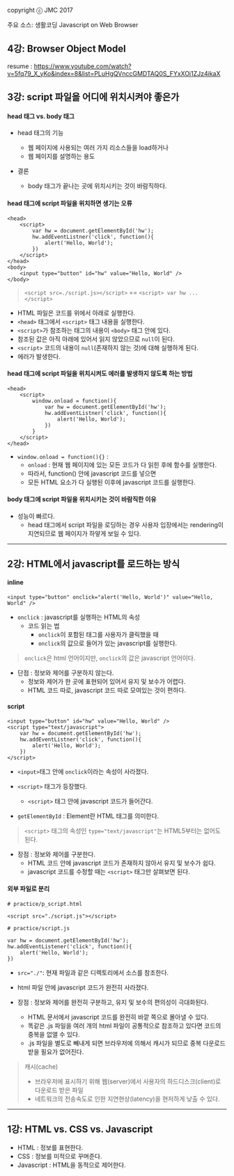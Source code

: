 copyright ⓒ JMC 2017

주요 소스: 생활코딩 Javascript on Web Browser

## 4강: Browser Object Model

resume : https://www.youtube.com/watch?v=5fq79_X_yKo&index=8&list=PLuHgQVnccGMDTAQ0S_FYxXOi1ZJz4ikaX

## 3강: script 파일을 어디에 위치시켜야 좋은가

#### head 태그 vs. body 태그

+ head 태그의 기능
    + 웹 페이지에 사용되는 여러 가지 리소스들을 load하거나
    + 웹 페이지를 설명하는 용도

+ 결론
    + body 태그가 끝나는 곳에 위치시키는 것이 바람직하다.

#### head 태그에 script 파일을 위치하면 생기는 오류

```
<head>
    <script>
        var hw = document.getElementById('hw');
        hw.addEventListner('click', function(){
            alert('Hello, World');
        })
    </script>
</head>
<body>
    <input type="button" id="hw" value="Hello, World" />
</body>
```
> `<script src=./script.js></script>` == `<script> var hw ... </script>`

+ HTML 파일은 코드를 위에서 아래로 실행한다.
+ `<head>` 태그에서 `<script>` 태그 내용을 실행한다.
+ `<script>`가 참조하는 태그의 내용이 `<body>` 태그 안에 있다.
+ 참조된 값은 아직 아래에 있어서 읽지 않았으므로 `null`이 된다.
+ `<script>` 코드의 내용이 `null`(존재하지 않는 것)에 대해 실행하게 된다.
+ 에러가 발생한다.

#### head 태그에 script 파일을 위치시켜도 에러를 발생하지 않도록 하는 방법

```
<head>
    <script>
        window.onload = function(){
            var hw = document.getElementById('hw');
            hw.addEventListner('click', function(){
                alert('Hello, World');
            })
        }
    </script>
</head>
```
+ `window.onload = function(){}` :
    + `onload` : 현재 웹 페이지에 있는 모든 코드가 다 읽힌 후에 함수를 실행한다.
    + 따라서, function() 안에 javascript 코드를 넣으면
    + 모든 HTML 요소가 다 실행된 이후에 javascript 코드를 실행한다.

#### body 태그에 script 파일을 위치시키는 것이 바람직한 이유

+ 성능이 빠르다.
    + head 태그에서 script 파일을 로딩하는 경우 사용자 입장에서는 rendering이 지연되므로 웹 페이지가 하얗게 보일 수 있다.

---

## 2강: HTML에서 javascript를 로드하는 방식

#### inline

```
<input type="button" onclick="alert('Hello, World')" value="Hello, World" />
```

+ `onclick` : javascript를 실행하는 HTML의 속성
    + 코드 읽는 법
        + `onclick`이 포함된 태그를 사용자가 클릭했을 때
        + `onclick`의 값으로 들어가 있는 javascript를 실행한다.

> `onclick`은 html 언어이지만, `onclick`의 값은 javascript 언어이다.

+ 단점 : 정보와 제어를 구분하지 않는다.
    + 정보와 제어가 한 곳에 표현되어 있어서 유지 및 보수가 어렵다.
    + HTML 코드 따로, javascript 코드 따로 모여있는 것이 편하다.

#### script

```
<input type="button" id="hw" value="Hello, World" />
<script type="text/javascript">
    var hw = document.getElementById('hw');
    hw.addEventListner('click', function(){
        alert('Hello, World');
    })
</script>
```

+ `<input>`태그 안에 `onclick`이라는 속성이 사라졌다.

+ `<script>` 태그가 등장했다.
    + `<script>` 태그 안에 javascript 코드가 들어간다.

+ `getElementById` : Element란 HTML 태그를 의미한다.

> `<script>` 태그의 속성인 `type="text/javascript"`는 HTML5부터는 없어도 된다.

+ 장점 : 정보와 제어를 구분한다.
    + HTML 코드 안에 javascript 코드가 존재하지 않아서 유지 및 보수가 쉽다.
    + javascript 코드를 수정할 때는 `<script>` 태그만 살펴보면 된다.

#### 외부 파일로 분리

```
# practice/p_script.html

<script src="./script.js"></script>
```

```
# practice/script.js

var hw = document.getElementById('hw');
hw.addEventListener('click', function(){
    alert('Hello, World');
})
```

+ `src="./"`: 현재 파일과 같은 디렉토리에서 소스를 참조한다.
+ html 파일 안에 javascript 코드가 완전히 사라졌다.

+ 장점 : 정보와 제어를 완전히 구분하고, 유지 및 보수의 편의성이 극대화된다.
    + HTML 문서에서 javascript 코드를 완전히 바깥 쪽으로 몰아낼 수 있다.
    + 똑같은 .js 파일을 여러 개의 html 파일이 공통적으로 참조하고 있다면 코드의 중복을 없앨 수 있다.
    + .js 파일을 별도로 빼내게 되면 브라우저에 의해서 캐시가 되므로 중복 다운로드 받을 필요가 없어진다.

> 캐시(cache)
>
> + 브라우저에 표시하기 위해 웹(server)에서 사용자의 하드디스크(client)로 다운로드 받은 파일
> + 네트워크의 전송속도로 인한 지연현상(latency)을 현저하게 낮출 수 있다.

---

## 1강: HTML vs. CSS vs. Javascript

+ HTML : 정보를 표현한다.
+ CSS : 정보를 미적으로 꾸며준다.
+ Javascript : HTML을 동적으로 제어한다.
